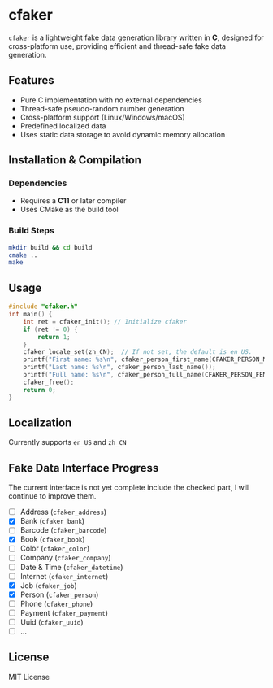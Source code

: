 # cfaker

`cfaker` is a lightweight fake data generation library written in **C**, designed for cross-platform use, providing efficient and thread-safe fake data generation.

## Features

- Pure C implementation with no external dependencies
- Thread-safe pseudo-random number generation
- Cross-platform support (Linux/Windows/macOS)
- Predefined localized data
- Uses static data storage to avoid dynamic memory allocation

## Installation & Compilation

### Dependencies

- Requires a **C11** or later compiler
- Uses CMake as the build tool

### Build Steps

```sh
mkdir build && cd build
cmake ..
make
```

## Usage

```c
#include "cfaker.h"
int main() {
    int ret = cfaker_init(); // Initialize cfaker
    if (ret != 0) {
        return 1;
    }
    cfaker_locale_set(zh_CN);  // If not set, the default is en_US.
    printf("First name: %s\n", cfaker_person_first_name(CFAKER_PERSON_MALE));
    printf("Last name: %s\n", cfaker_person_last_name());
    printf("Full name: %s\n", cfaker_person_full_name(CFAKER_PERSON_FEMALE));
    cfaker_free();
    return 0;
}
```

## Localization

Currently supports `en_US` and `zh_CN`

## Fake Data Interface Progress

The current interface is not yet complete include the checked part, I will continue to improve them.

- [ ] Address (`cfaker_address`)
- [x] Bank (`cfaker_bank`)
- [ ] Barcode (`cfaker_barcode`)
- [x] Book (`cfaker_book`)
- [ ] Color (`cfaker_color`)
- [ ] Company (`cfaker_company`)
- [ ] Date & Time (`cfaker_datetime`)
- [ ] Internet (`cfaker_internet`)
- [x] Job (`cfaker_job`)
- [x] Person (`cfaker_person`)
- [ ] Phone (`cfaker_phone`)
- [ ] Payment (`cfaker_payment`)
- [ ] Uuid (`cfaker_uuid`)
- [ ] ...

## License

MIT License

